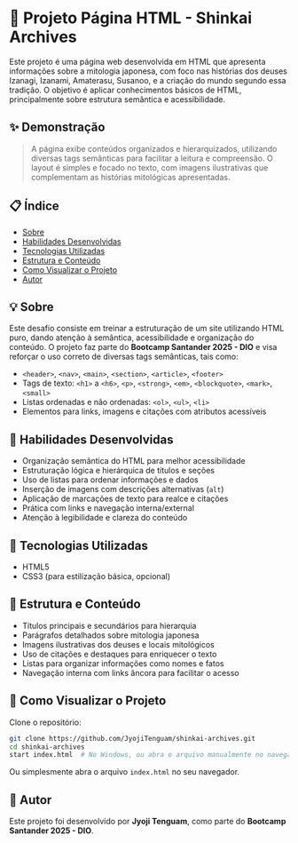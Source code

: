 # 🏯 Projeto Página HTML - Shinkai Archives

Este projeto é uma página web desenvolvida em HTML que apresenta informações sobre a mitologia japonesa, com foco nas histórias dos deuses Izanagi, Izanami, Amaterasu, Susanoo, e a criação do mundo segundo essa tradição. O objetivo é aplicar conhecimentos básicos de HTML, principalmente sobre estrutura semântica e acessibilidade.

## ✨ Demonstração

> A página exibe conteúdos organizados e hierarquizados, utilizando diversas tags semânticas para facilitar a leitura e compreensão. O layout é simples e focado no texto, com imagens ilustrativas que complementam as histórias mitológicas apresentadas.

## 📋 Índice

- [Sobre](#-sobre)  
- [Habilidades Desenvolvidas](#-habilidades-desenvolvidas)  
- [Tecnologias Utilizadas](#-tecnologias-utilizadas)  
- [Estrutura e Conteúdo](#-estrutura-e-conteúdo)  
- [Como Visualizar o Projeto](#-como-visualizar-o-projeto)  
- [Autor](#-autor)  

## 💡 Sobre

Este desafio consiste em treinar a estruturação de um site utilizando HTML puro, dando atenção à semântica, acessibilidade e organização do conteúdo. O projeto faz parte do **Bootcamp Santander 2025 - DIO** e visa reforçar o uso correto de diversas tags semânticas, tais como:

- `<header>`, `<nav>`, `<main>`, `<section>`, `<article>`, `<footer>`
- Tags de texto: `<h1>` a `<h6>`, `<p>`, `<strong>`, `<em>`, `<blockquote>`, `<mark>`, `<small>`
- Listas ordenadas e não ordenadas: `<ol>`, `<ul>`, `<li>`
- Elementos para links, imagens e citações com atributos acessíveis

## 🧠 Habilidades Desenvolvidas

- Organização semântica do HTML para melhor acessibilidade  
- Estruturação lógica e hierárquica de títulos e seções  
- Uso de listas para ordenar informações e dados  
- Inserção de imagens com descrições alternativas (`alt`)  
- Aplicação de marcações de texto para realce e citações  
- Prática com links e navegação interna/external  
- Atenção à legibilidade e clareza do conteúdo  

## 🧪 Tecnologias Utilizadas

- HTML5  
- CSS3 (para estilização básica, opcional)  

## 📄 Estrutura e Conteúdo

- Títulos principais e secundários para hierarquia  
- Parágrafos detalhados sobre mitologia japonesa  
- Imagens ilustrativas dos deuses e locais mitológicos  
- Uso de citações e destaques para enriquecer o texto  
- Listas para organizar informações como nomes e fatos  
- Navegação interna com links âncora para facilitar o acesso  

## 🧭 Como Visualizar o Projeto

Clone o repositório:

```bash
git clone https://github.com/JyojiTenguam/shinkai-archives.git
cd shinkai-archives
start index.html  # No Windows, ou abra o arquivo manualmente no navegador
```

Ou simplesmente abra o arquivo `index.html` no seu navegador.

## 👤 Autor

Este projeto foi desenvolvido por **Jyoji Tenguam**, como parte do **Bootcamp Santander 2025 - DIO**.
